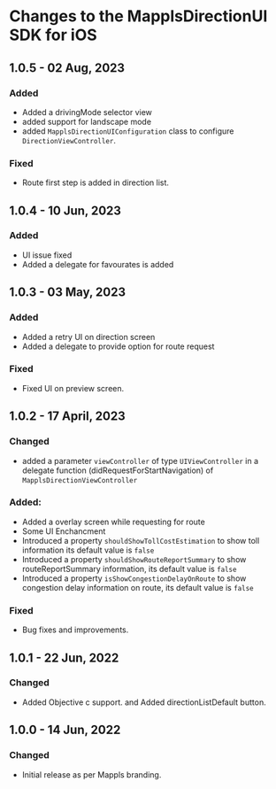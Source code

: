 # Changes to the MapplsDirectionUI SDK for iOS


## 1.0.5 - 02 Aug, 2023

### Added
- Added a drivingMode selector view  
- added support for landscape mode
- added `MapplsDirectionUIConfiguration` class to configure `DirectionViewController`.

### Fixed 
- Route first step is added in direction list.
 

## 1.0.4 - 10 Jun, 2023
### Added

- UI issue fixed
- Added a delegate for favourates is added

## 1.0.3 - 03 May, 2023
### Added
- Added a retry UI on direction screen 
- Added a delegate to provide option for route request

### Fixed

- Fixed UI on preview screen.


## 1.0.2 - 17 April, 2023

### Changed

- added a parameter `viewController` of type `UIViewController` in a delegate function (didRequestForStartNavigation) of `MapplsDirectionViewController`

### Added:

- Added a overlay screen while requesting for route
- Some UI Enchancment
- Introduced a property `shouldShowTollCostEstimation` to show toll information its default value is `false`
- Introduced a property `shouldShowRouteReportSummary` to show routeReportSummary information, its default value is `false`
- Introduced a property `isShowCongestionDelayOnRoute` to show congestion delay information on route, its default value is `false`

### Fixed
- Bug fixes and improvements.

## 1.0.1 - 22 Jun, 2022

### Changed

- Added Objective c support. and Added directionListDefault button.

## 1.0.0 - 14 Jun, 2022

### Changed

- Initial release as per Mappls branding.
  
